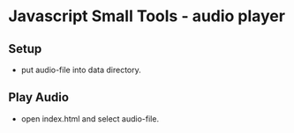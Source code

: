 # Javascript Small Tools - audio player

## Setup
- put audio-file into data directory.

## Play Audio
- open index.html and select audio-file.
